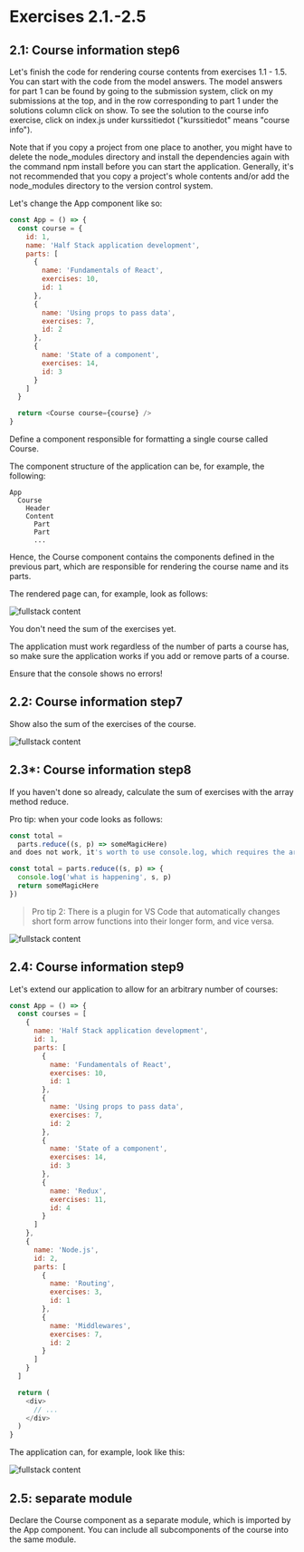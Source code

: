 # Exercises 2.1.-2.5

## 2.1: Course information step6

Let's finish the code for rendering course contents from exercises 1.1 - 1.5. You can start with the code from the model answers. The model answers for part 1 can be found by going to the submission system, click on my submissions at the top, and in the row corresponding to part 1 under the solutions column click on show. To see the solution to the course info exercise, click on index.js under kurssitiedot ("kurssitiedot" means "course info").

Note that if you copy a project from one place to another, you might have to delete the node_modules directory and install the dependencies again with the command npm install before you can start the application. Generally, it's not recommended that you copy a project's whole contents and/or add the node_modules directory to the version control system.

Let's change the App component like so:

``` javascript
const App = () => {
  const course = {
    id: 1,
    name: 'Half Stack application development',
    parts: [
      {
        name: 'Fundamentals of React',
        exercises: 10,
        id: 1
      },
      {
        name: 'Using props to pass data',
        exercises: 7,
        id: 2
      },
      {
        name: 'State of a component',
        exercises: 14,
        id: 3
      }
    ]
  }

  return <Course course={course} />
}
```

Define a component responsible for formatting a single course called Course.

The component structure of the application can be, for example, the following:

```
App
  Course
    Header
    Content
      Part
      Part
      ...

```

Hence, the Course component contains the components defined in the previous part, which are responsible for rendering the course name and its parts.

The rendered page can, for example, look as follows:

![fullstack content](https://fullstackopen.com/static/6e12df59c1c9e28c39ebdbe1b41ccf97/5a190/8e.png)

You don't need the sum of the exercises yet.

The application must work regardless of the number of parts a course has, so make sure the application works if you add or remove parts of a course.

Ensure that the console shows no errors!

## 2.2: Course information step7

Show also the sum of the exercises of the course.

![fullstack content](https://fullstackopen.com/static/2d8aa950189db6cf2eeb794181429ae9/5a190/9e.png)

## 2.3*: Course information step8

If you haven't done so already, calculate the sum of exercises with the array method reduce.

Pro tip: when your code looks as follows:

``` javascript
const total =
  parts.reduce((s, p) => someMagicHere)
and does not work, it's worth to use console.log, which requires the arrow function to be written in its longer form:

const total = parts.reduce((s, p) => {
  console.log('what is happening', s, p)
  return someMagicHere
})
```

> Pro tip 2: There is a plugin for VS Code that automatically changes short form arrow functions into their longer form, and vice versa.

![fullstack content](https://fullstackopen.com/static/3d941b76fc2e66aa39e0198aa1ef0a56/5a190/5b.png)

## 2.4: Course information step9

Let's extend our application to allow for an arbitrary number of courses:

``` javascript
const App = () => {
  const courses = [
    {
      name: 'Half Stack application development',
      id: 1,
      parts: [
        {
          name: 'Fundamentals of React',
          exercises: 10,
          id: 1
        },
        {
          name: 'Using props to pass data',
          exercises: 7,
          id: 2
        },
        {
          name: 'State of a component',
          exercises: 14,
          id: 3
        },
        {
          name: 'Redux',
          exercises: 11,
          id: 4
        }
      ]
    },
    {
      name: 'Node.js',
      id: 2,
      parts: [
        {
          name: 'Routing',
          exercises: 3,
          id: 1
        },
        {
          name: 'Middlewares',
          exercises: 7,
          id: 2
        }
      ]
    }
  ]

  return (
    <div>
      // ...
    </div>
  )
}
```

The application can, for example, look like this:

![fullstack content](https://fullstackopen.com/static/8c1ce3363ec056cd15c5edacbeec3370/5a190/10e.png)

## 2.5: separate module

Declare the Course component as a separate module, which is imported by the App component. You can include all subcomponents of the course into the same module.
